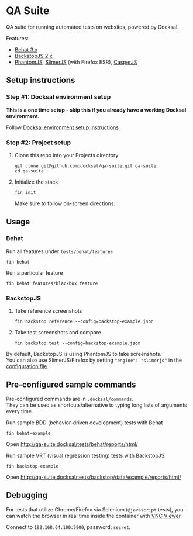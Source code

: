 # QA Suite 

QA suite for running automated tests on websites, powered by Docksal.  

Features:

- [Behat 3.x](https://github.com/Behat/Behat)
- [BackstopJS 2.x](https://github.com/garris/BackstopJS)
- [PhantomJS](http://phantomjs.org/), [SlimerJS](https://slimerjs.org/) (with Firefox ESR), [CasperJS](http://casperjs.org/)


## Setup instructions

### Step #1: Docksal environment setup

**This is a one time setup - skip this if you already have a working Docksal environment.**  

Follow [Docksal environment setup instructions](https://docs.docksal.io/getting-started/setup/)

   
### Step #2: Project setup

1. Clone this repo into your Projects directory

    ```
    git clone git@github.com:docksal/qa-suite.git qa-suite
    cd qa-suite
    ```

2. Initialize the stack

    ```
    fin init
    ```
    
    Make sure to follow on-screen directions.

## Usage

### Behat

Run all features under `tests/behat/features`

```
fin behat
```

Run a particular feature

```
fin behat features/blackbox.feature
```


### BackstopJS

1. Take reference screenshots
    
    ```
    fin backstop reference --config=backstop-example.json
    ```

2. Take test screenshots and compare

    ```
    fin backstop test --config=backstop-example.json
    ```

By default, BackstopJS is using PhantomJS to take screenshots.  
You can also use SlimerJS/Firefox by setting `"engine": "slimerjs"` 
in the [configuration file](tests/backstop/backstop-example.json).

## Pre-configured sample commands 

Pre-configured commands are in `.docksal/commands`.   
They can be used as shortcuts/alternative to typing long lists of arguments every time.

Run sample BDD (behavior-driven development) tests with Behat

```
fin behat-example
```

Open http://qa-suite.docksal/tests/behat/reports/html/

Run sample VRT (visual regression testing) tests with BackstopJS

```
fin backstop-example
```

Open http://qa-suite.docksal/tests/backstop/data/example/reports/html/


## Debugging

For tests that utilize Chrome/Firefox via Selenium (`@javascript` tests), you can watch the browser in real time 
inside the container with [VNC Viewer](https://www.realvnc.com/en/connect/download/viewer/).  

Connect to `192.168.64.100:5900`, password: `secret`.
